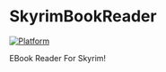 # SkyrimBookReader
[![Platform](https://img.shields.io/badge/language-kotlin-orange)](#)  

EBook Reader For Skyrim!

